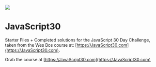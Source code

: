 ﻿![](https://javascript30.com/images/JS3-social-share.png)

# JavaScript30

Starter Files + Completed solutions for the JavaScript 30 Day Challenge, taken from the Wes Bos course at: [https://JavaScript30.com](https://JavaScript30.com).

Grab the course at [https://JavaScript30.com](https://JavaScript30.com)

